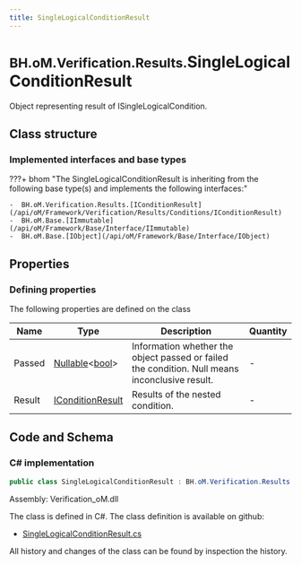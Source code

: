 ```yaml
---
title: SingleLogicalConditionResult
---
```


# <small>BH.oM.Verification.Results.</small>**SingleLogicalConditionResult**

Object representing result of ISingleLogicalCondition.

## Class structure

### Implemented interfaces and base types

???+ bhom "The SingleLogicalConditionResult is inheriting from the following base type(s) and implements the following interfaces:"

    -  BH.oM.Verification.Results.[IConditionResult](/api/oM/Framework/Verification/Results/Conditions/IConditionResult)
    -  BH.oM.Base.[IImmutable](/api/oM/Framework/Base/Interface/IImmutable)
    -  BH.oM.Base.[IObject](/api/oM/Framework/Base/Interface/IObject)


## Properties



### Defining properties

The following properties are defined on the class

| Name             | Type             | Description      | Quantity         |
|------------------|------------------|------------------|------------------|
| Passed | [Nullable](https://learn.microsoft.com/en-us/dotnet/api/System.Nullable-1?view=netstandard-2.0)&lt;[bool](https://learn.microsoft.com/en-us/dotnet/api/System.Boolean?view=netstandard-2.0)&gt; | Information whether the object passed or failed the condition. Null means inconclusive result. | - |
| Result | [IConditionResult](/api/oM/Framework/Verification/Results/Conditions/IConditionResult) | Results of the nested condition. | - |


## Code and Schema

### C# implementation

``` C# title="C#"
public class SingleLogicalConditionResult : BH.oM.Verification.Results.IConditionResult, BH.oM.Base.IImmutable, BH.oM.Base.IObject
```

Assembly: Verification_oM.dll

The class is defined in C#. The class definition is available on github:

- [SingleLogicalConditionResult.cs](https://github.com/BHoM/BHoM/blob/develop/Verification_oM/Results\Conditions\SingleLogicalConditionResult.cs)

All history and changes of the class can be found by inspection the history.
